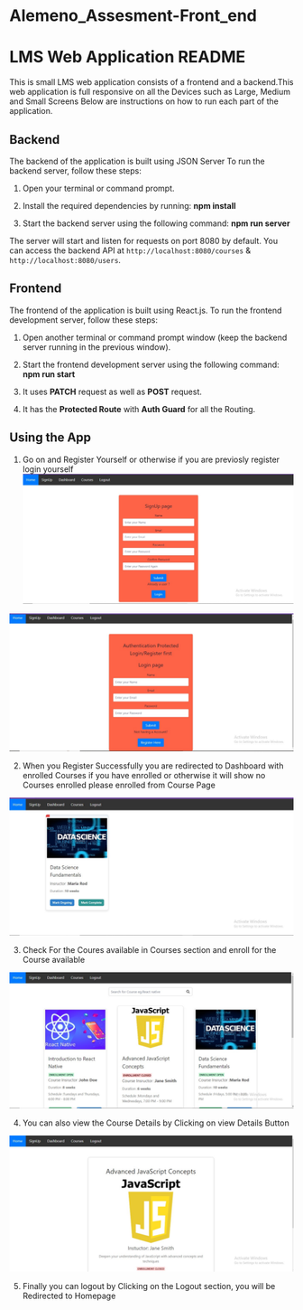 # Alemeno_Assesment-Front_end

# LMS Web Application README

This is small LMS  web application consists of a frontend and a backend.This web application is full responsive on all the Devices such as Large, Medium and Small Screens Below are instructions on how to run each part of the application.

## Backend

The backend of the application is built using JSON Server  To run the backend server, follow these steps:

1. Open your terminal or command prompt.


2. Install the required dependencies by running:  **npm install**



3. Start the backend server using the following command:  **npm run server**


The server will start and listen for requests on port 8080 by default. You can access the backend API at `http://localhost:8080/courses` & `http://localhost:8080/users`.

## Frontend

The frontend of the application is built using React.js. To run the frontend development server, follow these steps:

1. Open another terminal or command prompt window (keep the backend server running in the previous window).


2. Start the frontend development server using the following command: **npm run start**


3. It uses **PATCH** request as well as **POST** request.

4. It has the **Protected Route**  with **Auth Guard**  for all the Routing.

## Using the App

1. Go on and Register Yourself or otherwise if you are previosly register  login yourself
![Register Page](./myapp/src/Assets/signup.jpg)

![Login Page](./myapp/src/Assets/login.jpg)

2. When you Register Successfully you are redirected to Dashboard with enrolled Courses if you have enrolled or otherwise it will show no Courses enrolled please enrolled from Course Page

![Dashboard Page](./myapp/src/Assets/Dashboardpage.jpg)


3. Check For the Coures available in Courses section and enroll for the Course available

![Course Listing Page](./myapp/src/Assets/CourseListing.jpg)


4. You can also view the Course Details by Clicking on view Details Button

![Course Details Page](./myapp/src/Assets/CouseDetailspage.jpg)


5. Finally you can logout by Clicking on the Logout section, you will be Redirected to Homepage